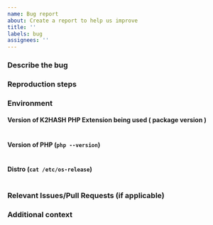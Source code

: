 ```yaml
---
name: Bug report
about: Create a report to help us improve
title: ''
labels: bug
assignees: ''
---
```


<!-- -------------------------------------------------------------
[ REQUEST BEFORE POSTING ]
The following information is very important in order to help us to
help you.
Omission of the following details may delay your support request.
-------------------------------------------------------------- -->

### Describe the bug
<!-- -------------------------------------------------------------
Please describe the details of the bug, the problem, etc. to the
extent that you understand.
-------------------------------------------------------------- -->

### Reproduction steps
<!-- -------------------------------------------------------------
Please provide any steps to reproduce this issue.
-------------------------------------------------------------- -->

### Environment
<!-- -------------------------------------------------------------
Please describe to the best of your knowledge the environment in
which the problem occurred.
-------------------------------------------------------------- -->

#### Version of K2HASH PHP Extension being used ( package version )
```
```

#### Version of PHP (`php --version`)
```
```

#### Distro (`cat /etc/os-release`)
```
```

### Relevant Issues/Pull Requests (if applicable)
<!-- -------------------------------------------------------------
If there are Issues or Pull Requests related to this Issue, please
list it.
-------------------------------------------------------------- -->

### Additional context
<!-- -------------------------------------------------------------
Add any other context(ex. logs) about the problem here.
-------------------------------------------------------------- -->
